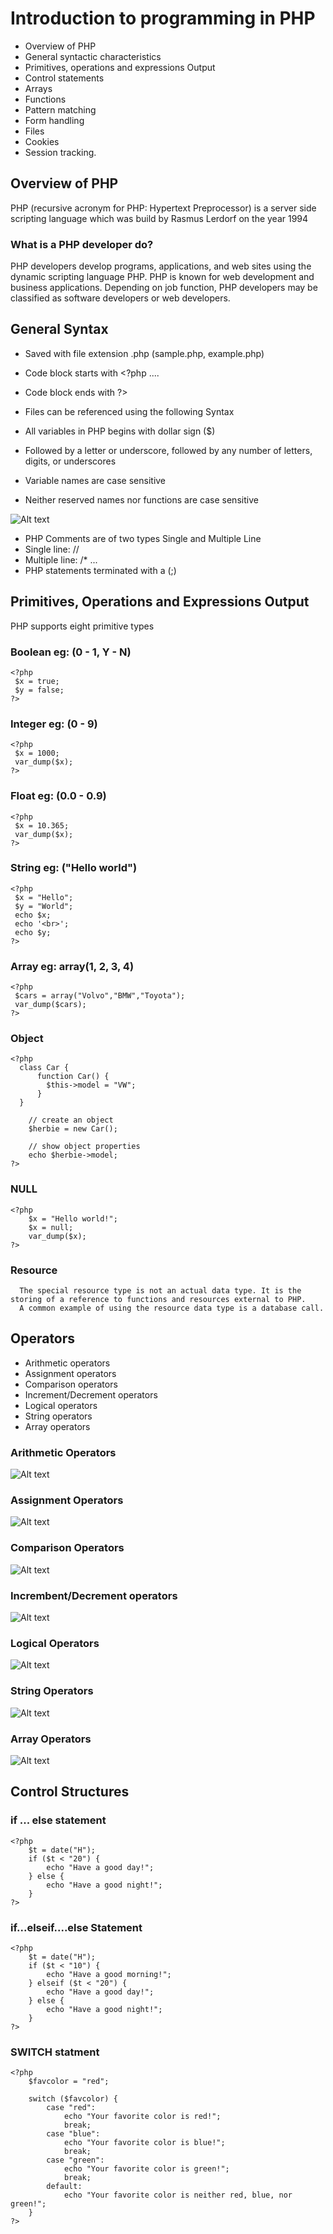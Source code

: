 # Introduction to programming in PHP
- Overview of PHP
- General syntactic characteristics
- Primitives, operations and expressions Output
- Control statements
- Arrays
- Functions
- Pattern matching
- Form handling
- Files
- Cookies
- Session tracking.

## Overview of PHP
PHP (recursive acronym for PHP: Hypertext Preprocessor)  is a server side scripting language which was build by Rasmus Lerdorf on the year 1994

### What is a PHP developer do?
PHP developers develop programs, applications, and web sites using the dynamic scripting language PHP. PHP is known for web development and business applications. Depending on job function, PHP developers may be classified as software developers or web developers.


## General Syntax
- Saved with file extension .php (sample.php, example.php)
- Code block starts with <?php  ....
- Code block ends with ?>
- Files can be referenced using the following Syntax


    <?php
      include("example.php");
    ?>

- All variables in PHP begins with dollar sign ($)
- Followed by a letter or underscore, followed by any number of letters, digits, or underscores
- Variable names are case sensitive
- Neither reserved names nor functions are case sensitive

![Alt text](reserved.png)

- PHP Comments are of two types Single and Multiple Line
- Single line: //
- Multiple line: /* ...
- PHP statements terminated with a (;)


## Primitives, Operations and Expressions Output
PHP supports eight primitive types

### Boolean eg: (0 - 1, Y - N)

    <?php
     $x = true;
     $y = false;
    ?>

### Integer eg: (0 - 9)

    <?php
     $x = 1000;
     var_dump($x);
    ?>


### Float eg: (0.0 - 0.9)

    <?php
     $x = 10.365;
     var_dump($x);
    ?>


### String eg: ("Hello world")

    <?php
     $x = "Hello";
     $y = "World";
     echo $x;
     echo '<br>';
     echo $y;
    ?>


### Array eg: array(1, 2, 3, 4)

    <?php
     $cars = array("Volvo","BMW","Toyota");
     var_dump($cars);
    ?>


### Object

    <?php
      class Car {
          function Car() {
            $this->model = "VW";
          }
      }
    
        // create an object
        $herbie = new Car();
    
        // show object properties
        echo $herbie->model;
    ?>

### NULL

    <?php
        $x = "Hello world!";
        $x = null;
        var_dump($x);
    ?>


### Resource

      The special resource type is not an actual data type. It is the storing of a reference to functions and resources external to PHP.
      A common example of using the resource data type is a database call.


## Operators

- Arithmetic operators
- Assignment operators
- Comparison operators
- Increment/Decrement operators
- Logical operators
- String operators
- Array operators

### Arithmetic Operators
![Alt text](arithmetic.png)

### Assignment Operators
![Alt text](assignment.png)

### Comparison Operators
![Alt text](comparison.png)

### Incrembent/Decrement operators
![Alt text](inc-dec.png)

### Logical Operators
![Alt text](logical.png)

### String Operators
![Alt text](string.png)

### Array Operators
![Alt text](array.png)


## Control Structures

### if ... else statement

    <?php
        $t = date("H");
        if ($t < "20") {
            echo "Have a good day!";
        } else {
            echo "Have a good night!";
        }
    ?>


### if...elseif....else Statement

    <?php
        $t = date("H");
        if ($t < "10") {
            echo "Have a good morning!";
        } elseif ($t < "20") {
            echo "Have a good day!";
        } else {
            echo "Have a good night!";
        }
    ?>

### SWITCH statment

    <?php
        $favcolor = "red";
        
        switch ($favcolor) {
            case "red":
                echo "Your favorite color is red!";
                break;
            case "blue":
                echo "Your favorite color is blue!";
                break;
            case "green":
                echo "Your favorite color is green!";
                break;
            default:
                echo "Your favorite color is neither red, blue, nor green!";
        }
    ?>


